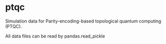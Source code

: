 # ptqc
Simulation data for Parity-encoding-based topological quantum computing (PTQC).

All data files can be read by pandas.read_pickle
